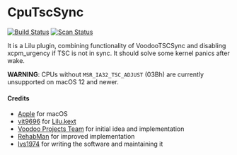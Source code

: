 # CpuTscSync
[![Build Status](https://github.com/acidanthera/CpuTscSync/workflows/CI/badge.svg?branch=master)](https://github.com/acidanthera/CpuTscSync/actions) [![Scan Status](https://scan.coverity.com/projects/22194/badge.svg?flat=1)](https://scan.coverity.com/projects/22194)

It is a Lilu plugin, combining functionality of VoodooTSCSync and disabling xcpm_urgency if TSC is not in sync. It should solve some kernel panics after wake.

**WARNING**: CPUs without `MSR_IA32_TSC_ADJUST` (03Bh) are currently unsupported on macOS 12 and newer.

#### Credits
- [Apple](https://www.apple.com) for macOS  
- [vit9696](https://github.com/vit9696) for [Lilu.kext](https://github.com/vit9696/Lilu)
- [Voodoo Projects Team](http://forge.voodooprojects.org/p/voodootscsync/) for initial idea and implementation
- [RehabMan](https://github.com/RehabMan/VoodooTSCSync) for improved implementation
- [lvs1974](https://applelife.ru/members/lvs1974.53809/) for writing the software and maintaining it
